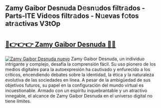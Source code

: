 ## Zamy Gaibor Desnuda D𝚎sn𝚞dos filtr𝚊dos - Parts-lTE Vid𝚎os filtr𝚊dos - N𝚞evas f𝚘tos atr𝚊ctivas V3tOp

# <h2><a href="http://mb7d6rb.tromn.icu/?c=Zamy+Gaibor+Desnuda">🔗👉👉👉 Zamy Gaibor Desnuda 🔗🔗</a></h2>

[![Zamy Gaibor Desnuda nuevo](https://i.imgur.com/pEAQMta.gif)](http://mb7d6rb.tromn.icu/?c=Zamy+Gaibor+Desnuda)
Zamy Gaibor Desnuda, un individuo intrigante y complejo, desafía la comprensión fácil. Su uso pionero de los medios digitales para la autoexpresión ha cautivado y enfurecido a los críticos, encendiendo debates sobre la identidad, la ética y la naturaleza evolutiva de las sociedades en línea. A pesar de la ambigüedad de sus objetivos futuros, su papel en la configuración del mundo virtual es incuestionable. Armado con un espíritu inquebrantable y un atractivo innegable, el alcance de Zamy Gaibor Desnuda en el universo digital no tiene límites.
